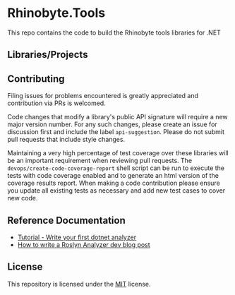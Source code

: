 

# Rhinobyte.Tools

This repo contains the code to build the Rhinobyte tools libraries for .NET

## Libraries/Projects



## Contributing

Filing issues for problems encountered is greatly appreciated and contribution via PRs is welcomed.

Code changes that modify a library's public API signature will require a new major version number. For any such changes, please create an issue for discussion first and include the label `api-suggestion`. Please do not submit pull requests that include style changes.

Maintaining a very high percentage of test coverage over these libraries will be an important requirement when reviewing pull requests. The `devops/create-code-coverage-report` shell script can be run to execute the tests with code coverage enabled and to generate an html version of the coverage results report. When making a code contribution please ensure you update all existing tests as necessary and add new test cases to cover new code.


## Reference Documentation

* [Tutorial - Write your first dotnet analyzer](https://learn.microsoft.com/en-us/dotnet/csharp/roslyn-sdk/tutorials/how-to-write-csharp-analyzer-code-fix)
* [How to write a Roslyn Analyzer dev blog post](https://devblogs.microsoft.com/dotnet/how-to-write-a-roslyn-analyzer/)



## License

This repository is licensed under the [MIT](LICENSE.txt) license.
